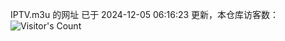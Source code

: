 IPTV.m3u 的网址 已于 2024-12-05 06:16:23 更新，本仓库访客数：![Visitor's Count](https://profile-counter.glitch.me/hero1898_tv/count.svg)
